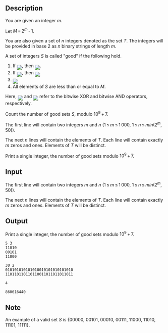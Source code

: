 ## Description

<div><p>You are given an integer <span class="tex-span"><i>m</i></span>.</p><p>Let <span class="tex-span"><i>M</i> = 2<sup class="upper-index"><i>m</i></sup> - 1</span>.</p><p>You are also given a set of <span class="tex-span"><i>n</i></span> integers denoted as the set <span class="tex-span"><i>T</i></span>. The integers will be provided in base 2 as <span class="tex-span"><i>n</i></span> binary strings of length <span class="tex-span"><i>m</i></span>.</p><p>A set of integers <span class="tex-span"><i>S</i></span> is called "good" if the following hold. </p><ol> <li> If <img align="middle" class="tex-formula" src="file://Qv1JQK9A.png" style="max-width: 100.0%;max-height: 100.0%;">, then <img align="middle" class="tex-formula" src="file://r6VEmAnR.png" style="max-width: 100.0%;max-height: 100.0%;">. </li><li> If <img align="middle" class="tex-formula" src="file://AOAGoCg0.png" style="max-width: 100.0%;max-height: 100.0%;">, then <img align="middle" class="tex-formula" src="file://J3que4Ve.png" style="max-width: 100.0%;max-height: 100.0%;"> </li><li> <img align="middle" class="tex-formula" src="file://2RC1LlCG.png" style="max-width: 100.0%;max-height: 100.0%;"> </li><li> All elements of <span class="tex-span"><i>S</i></span> are less than or equal to <span class="tex-span"><i>M</i></span>. </li></ol><p>Here, <img align="middle" class="tex-formula" src="file://mqbiuEWt.png" style="max-width: 100.0%;max-height: 100.0%;"> and <img align="middle" class="tex-formula" src="file://a17roetM.png" style="max-width: 100.0%;max-height: 100.0%;"> refer to the bitwise XOR and bitwise AND operators, respectively.</p><p>Count the number of good sets <span class="tex-span"><i>S</i></span>, modulo <span class="tex-span">10<sup class="upper-index">9</sup> + 7</span>.</p></div><div class="input-specification"><p>The first line will contain two integers <span class="tex-span"><i>m</i></span> and <span class="tex-span"><i>n</i></span> (<span class="tex-span">1 ≤ <i>m</i> ≤ 1 000</span>, <span class="tex-span">1 ≤ <i>n</i> ≤ <i>min</i>(2<sup class="upper-index"><i>m</i></sup>, 50)</span>).</p><p>The next <span class="tex-span"><i>n</i></span> lines will contain the elements of <span class="tex-span"><i>T</i></span>. Each line will contain exactly <span class="tex-span"><i>m</i></span> zeros and ones. Elements of <span class="tex-span"><i>T</i></span> will be distinct.</p></div><div class="output-specification"><p>Print a single integer, the number of good sets modulo <span class="tex-span">10<sup class="upper-index">9</sup> + 7</span>. </p></div>

## Input

<p>The first line will contain two integers <span class="tex-span"><i>m</i></span> and <span class="tex-span"><i>n</i></span> (<span class="tex-span">1 ≤ <i>m</i> ≤ 1 000</span>, <span class="tex-span">1 ≤ <i>n</i> ≤ <i>min</i>(2<sup class="upper-index"><i>m</i></sup>, 50)</span>).</p><p>The next <span class="tex-span"><i>n</i></span> lines will contain the elements of <span class="tex-span"><i>T</i></span>. Each line will contain exactly <span class="tex-span"><i>m</i></span> zeros and ones. Elements of <span class="tex-span"><i>T</i></span> will be distinct.</p>

## Output

<p>Print a single integer, the number of good sets modulo <span class="tex-span">10<sup class="upper-index">9</sup> + 7</span>. </p>





```input1
5 3
11010
00101
11000

```




```input2
30 2
010101010101010010101010101010
110110110110110011011011011011

```




```output1
4

```




```output2
860616440

```



## Note

<p>An example of a valid set <span class="tex-span"><i>S</i></span> is {00000, 00101, 00010, 00111, 11000, 11010, 11101, 11111}.</p>
